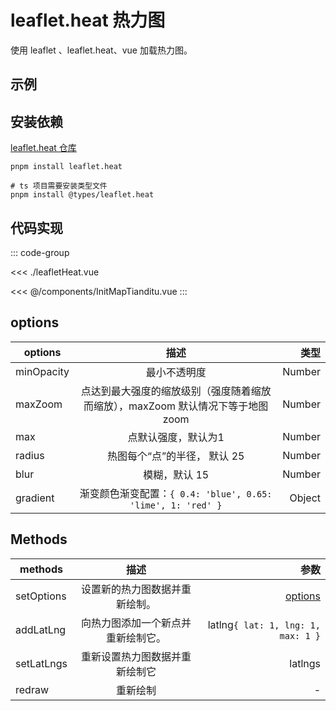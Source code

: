 <script setup>
import leafletHeatDemo from './leafletHeat.vue';
</script>

# leaflet.heat 热力图

使用 leaflet 、leaflet.heat、vue 加载热力图。

## 示例

<leafletHeatDemo></leafletHeatDemo>

## 安装依赖

[leaflet.heat 仓库](https://github.com/Leaflet/Leaflet.heat)

```shell
pnpm install leaflet.heat

# ts 项目需要安装类型文件
pnpm install @types/leaflet.heat
```

## 代码实现

::: code-group

<<< ./leafletHeat.vue

<<< @/components/InitMapTianditu.vue
:::

## options

| options    |                         描述                         |     类型 |
|------------|:--------------------------------------------------:|-------:|
| minOpacity |                       最小不透明度                       | Number |
| maxZoom    |   点达到最大强度的缩放级别（强度随着缩放而缩放），maxZoom 默认情况下等于地图 zoom   | Number |
| max        |                     点默认强度，默认为1                     | Number |
| radius     |                 热图每个“点”的半径， 默认 25                  | Number |
| blur       |                      模糊，默认 15                      | Number |
| gradient   | 渐变颜色渐变配置：`{ 0.4: 'blue', 0.65: 'lime', 1: 'red' }` | Object |

## Methods

| methods    |        描述         |                                 参数 |
|------------|:-----------------:|-----------------------------------:|
| setOptions |  设置新的热力图数据并重新绘制。  |                [options](#options) |
| addLatLng  | 向热力图添加一个新点并重新绘制它。 | latlng`{ lat: 1, lng: 1, max: 1 }` |
| setLatLngs |  重新设置热力图数据并重新绘制它  |                            latlngs |
| redraw     |       重新绘制        |                                  - |
